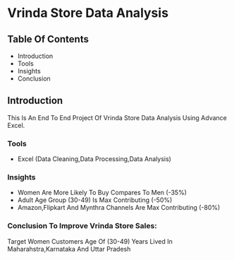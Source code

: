 # Vrinda Store Data Analysis 

## Table Of Contents
- Introduction
- Tools
- Insights
- Conclusion

## Introduction

 This Is An End To End Project Of Vrinda Store Data Analysis Using Advance Excel.


### Tools
- Excel (Data Cleaning,Data Processing,Data Analysis)

  
### Insights
- Women Are More Likely To Buy Compares To Men (-35%)
- Adult Age Group (30-49) Is Max Contributing (-50%)
- Amazon,Flipkart And Mynthra Channels Are Max Contributing (-80%)
 

### Conclusion To Improve Vrinda Store Sales:
Target Women Customers Age Of (30-49) Years Lived In Maharahstra,Karnataka And Uttar Pradesh
